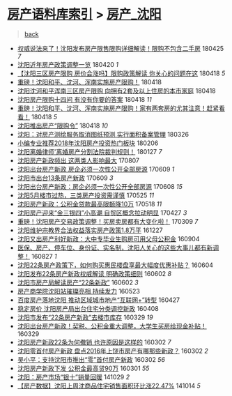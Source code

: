 [房产语料库索引](../../README.md)  > [房产_沈阳](房产_沈阳.md)
====
> [back](../README.md)

- [权威说法来了！沈阳发布房产限售限购详细解读！限购不包含二手房](http://jkwz.applinzi.com/ittc/7095916584084440070.html#%E6%9D%83%E5%A8%81%E8%AF%B4%E6%B3%95%E6%9D%A5%E4%BA%86%EF%BC%81%E6%B2%88%E9%98%B3%E5%8F%91%E5%B8%83%E6%88%BF%E4%BA%A7%E9%99%90%E5%94%AE%E9%99%90%E8%B4%AD%E8%AF%A6%E7%BB%86%E8%A7%A3%E8%AF%BB%EF%BC%81%E9%99%90%E8%B4%AD%E4%B8%8D%E5%8C%85%E5%90%AB%E4%BA%8C%E6%89%8B%E6%88%BF) 180425 *7* 
- [沈阳近年房产政策调整一览](http://jkwz.applinzi.com/ittc/7094045420441568272.html#%E6%B2%88%E9%98%B3%E8%BF%91%E5%B9%B4%E6%88%BF%E4%BA%A7%E6%94%BF%E7%AD%96%E8%B0%83%E6%95%B4%E4%B8%80%E8%A7%88) 180420 *1* 
- [【沈阳三区房产限购 房价会涨吗】限购政策解读 你关心的问题在这](http://jkwz.applinzi.com/ittc/7093348202222978058.html#%E3%80%90%E6%B2%88%E9%98%B3%E4%B8%89%E5%8C%BA%E6%88%BF%E4%BA%A7%E9%99%90%E8%B4%AD+%E6%88%BF%E4%BB%B7%E4%BC%9A%E6%B6%A8%E5%90%97%E3%80%91%E9%99%90%E8%B4%AD%E6%94%BF%E7%AD%96%E8%A7%A3%E8%AF%BB+%E4%BD%A0%E5%85%B3%E5%BF%83%E7%9A%84%E9%97%AE%E9%A2%98%E5%9C%A8%E8%BF%99) 180418 *5* 
- [重磅！沈阳和平、沈河、浑南实施房产限购！](http://jkwz.applinzi.com/ittc/7093344526930543623.html#%E9%87%8D%E7%A3%85%EF%BC%81%E6%B2%88%E9%98%B3%E5%92%8C%E5%B9%B3%E3%80%81%E6%B2%88%E6%B2%B3%E3%80%81%E6%B5%91%E5%8D%97%E5%AE%9E%E6%96%BD%E6%88%BF%E4%BA%A7%E9%99%90%E8%B4%AD%EF%BC%81) 180418  
- [沈阳沈河和平浑南三区房产限购 向拥有2套及以上住房的本市家庭](http://jkwz.applinzi.com/ittc/7093276002035958794.html#%E6%B2%88%E9%98%B3%E6%B2%88%E6%B2%B3%E5%92%8C%E5%B9%B3%E6%B5%91%E5%8D%97%E4%B8%89%E5%8C%BA%E6%88%BF%E4%BA%A7%E9%99%90%E8%B4%AD+%E5%90%91%E6%8B%A5%E6%9C%892%E5%A5%97%E5%8F%8A%E4%BB%A5%E4%B8%8A%E4%BD%8F%E6%88%BF%E7%9A%84%E6%9C%AC%E5%B8%82%E5%AE%B6%E5%BA%AD) 180418  
- [沈阳房产限购十四问   有没有你要的答案](http://jkwz.applinzi.com/ittc/7093241840197436423.html#%E6%B2%88%E9%98%B3%E6%88%BF%E4%BA%A7%E9%99%90%E8%B4%AD%E5%8D%81%E5%9B%9B%E9%97%AE+++%E6%9C%89%E6%B2%A1%E6%9C%89%E4%BD%A0%E8%A6%81%E7%9A%84%E7%AD%94%E6%A1%88) 180418 *11* 
- [重磅！沈阳和平、沈河、浑南实施房产限购！家有两套房的尤其注意！赶紧看看！](http://jkwz.applinzi.com/ittc/7093231801898370064.html#%E9%87%8D%E7%A3%85%EF%BC%81%E6%B2%88%E9%98%B3%E5%92%8C%E5%B9%B3%E3%80%81%E6%B2%88%E6%B2%B3%E3%80%81%E6%B5%91%E5%8D%97%E5%AE%9E%E6%96%BD%E6%88%BF%E4%BA%A7%E9%99%90%E8%B4%AD%EF%BC%81%E5%AE%B6%E6%9C%89%E4%B8%A4%E5%A5%97%E6%88%BF%E7%9A%84%E5%B0%A4%E5%85%B6%E6%B3%A8%E6%84%8F%EF%BC%81%E8%B5%B6%E7%B4%A7%E7%9C%8B%E7%9C%8B%EF%BC%81) 180418 *5* 
- [沈阳推出房产“限购令”](http://jkwz.applinzi.com/ittc/7093224018037703686.html#%E6%B2%88%E9%98%B3%E6%8E%A8%E5%87%BA%E6%88%BF%E4%BA%A7%E2%80%9C%E9%99%90%E8%B4%AD%E4%BB%A4%E2%80%9D) 180418 *10* 
- [沈阳：对房产测绘服务取消图纸预测 实行面积备案管理](http://jkwz.applinzi.com/ittc/7084728792650351633.html#%E6%B2%88%E9%98%B3%EF%BC%9A%E5%AF%B9%E6%88%BF%E4%BA%A7%E6%B5%8B%E7%BB%98%E6%9C%8D%E5%8A%A1%E5%8F%96%E6%B6%88%E5%9B%BE%E7%BA%B8%E9%A2%84%E6%B5%8B+%E5%AE%9E%E8%A1%8C%E9%9D%A2%E7%A7%AF%E5%A4%87%E6%A1%88%E7%AE%A1%E7%90%86) 180326  
- [小编专业推荐2018年沈阳房产投资热门板块](http://jkwz.applinzi.com/ittc/7066904995742352400.html#%E5%B0%8F%E7%BC%96%E4%B8%93%E4%B8%9A%E6%8E%A8%E8%8D%902018%E5%B9%B4%E6%B2%88%E9%98%B3%E6%88%BF%E4%BA%A7%E6%8A%95%E8%B5%84%E7%83%AD%E9%97%A8%E6%9D%BF%E5%9D%97) 180206  
- [沈阳离婚律师&#39;离婚房产分割法院裁判规则！](http://jkwz.applinzi.com/ittc/7063201050196968455.html#%E6%B2%88%E9%98%B3%E7%A6%BB%E5%A9%9A%E5%BE%8B%E5%B8%88%26%2339%3B%E7%A6%BB%E5%A9%9A%E6%88%BF%E4%BA%A7%E5%88%86%E5%89%B2%E6%B3%95%E9%99%A2%E8%A3%81%E5%88%A4%E8%A7%84%E5%88%99%EF%BC%81) 180127 *7* 
- [沈阳房产新政频出 这两类人影响最大](http://jkwz.applinzi.com/ittc/6999084273729274897.html#%E6%B2%88%E9%98%B3%E6%88%BF%E4%BA%A7%E6%96%B0%E6%94%BF%E9%A2%91%E5%87%BA+%E8%BF%99%E4%B8%A4%E7%B1%BB%E4%BA%BA%E5%BD%B1%E5%93%8D%E6%9C%80%E5%A4%A7) 170807  
- [沈阳出台房产新政 房企必须一次性公开全部房源](http://jkwz.applinzi.com/ittc/6977114571562025989.html#%E6%B2%88%E9%98%B3%E5%87%BA%E5%8F%B0%E6%88%BF%E4%BA%A7%E6%96%B0%E6%94%BF+%E6%88%BF%E4%BC%81%E5%BF%85%E9%A1%BB%E4%B8%80%E6%AC%A1%E6%80%A7%E5%85%AC%E5%BC%80%E5%85%A8%E9%83%A8%E6%88%BF%E6%BA%90) 170609 *1* 
- [沈阳市出台13条房产新政](http://jkwz.applinzi.com/ittc/6977050915604268037.html#%E6%B2%88%E9%98%B3%E5%B8%82%E5%87%BA%E5%8F%B013%E6%9D%A1%E6%88%BF%E4%BA%A7%E6%96%B0%E6%94%BF) 170609 *3* 
- [沈阳出台房产新政：房企必须一次性公开全部房源](http://jkwz.applinzi.com/ittc/6976872745861121029.html#%E6%B2%88%E9%98%B3%E5%87%BA%E5%8F%B0%E6%88%BF%E4%BA%A7%E6%96%B0%E6%94%BF%EF%BC%9A%E6%88%BF%E4%BC%81%E5%BF%85%E9%A1%BB%E4%B8%80%E6%AC%A1%E6%80%A7%E5%85%AC%E5%BC%80%E5%85%A8%E9%83%A8%E6%88%BF%E6%BA%90) 170608 *15* 
- [沈阳5月楼市过热，三类房产投资需谨慎](http://jkwz.applinzi.com/ittc/6971624108642010117.html#%E6%B2%88%E9%98%B35%E6%9C%88%E6%A5%BC%E5%B8%82%E8%BF%87%E7%83%AD%EF%BC%8C%E4%B8%89%E7%B1%BB%E6%88%BF%E4%BA%A7%E6%8A%95%E8%B5%84%E9%9C%80%E8%B0%A8%E6%85%8E) 170525 *11* 
- [沈阳房产新政：公积金贷款最高限额降10万](http://jkwz.applinzi.com/ittc/6969127413039498245.html#%E6%B2%88%E9%98%B3%E6%88%BF%E4%BA%A7%E6%96%B0%E6%94%BF%EF%BC%9A%E5%85%AC%E7%A7%AF%E9%87%91%E8%B4%B7%E6%AC%BE%E6%9C%80%E9%AB%98%E9%99%90%E9%A2%9D%E9%99%8D10%E4%B8%87) 170518 *11* 
- [沈阳房产迎来“金三银四”小高潮 自贸区概念拉动明显](http://jkwz.applinzi.com/ittc/6961121650983584772.html#%E6%B2%88%E9%98%B3%E6%88%BF%E4%BA%A7%E8%BF%8E%E6%9D%A5%E2%80%9C%E9%87%91%E4%B8%89%E9%93%B6%E5%9B%9B%E2%80%9D%E5%B0%8F%E9%AB%98%E6%BD%AE+%E8%87%AA%E8%B4%B8%E5%8C%BA%E6%A6%82%E5%BF%B5%E6%8B%89%E5%8A%A8%E6%98%8E%E6%98%BE) 170427 *3* 
- [重磅！沈阳房产交易政策调整！买房卖房都有大变化啦！](http://jkwz.applinzi.com/ittc/6943037968741827588.html#%E9%87%8D%E7%A3%85%EF%BC%81%E6%B2%88%E9%98%B3%E6%88%BF%E4%BA%A7%E4%BA%A4%E6%98%93%E6%94%BF%E7%AD%96%E8%B0%83%E6%95%B4%EF%BC%81%E4%B9%B0%E6%88%BF%E5%8D%96%E6%88%BF%E9%83%BD%E6%9C%89%E5%A4%A7%E5%8F%98%E5%8C%96%E5%95%A6%EF%BC%81) 170309 *7* 
- [沈阳维护宗教界合法权益落实房产政策1.8万平](http://jkwz.applinzi.com/ittc/6916361141369701380.html#%E6%B2%88%E9%98%B3%E7%BB%B4%E6%8A%A4%E5%AE%97%E6%95%99%E7%95%8C%E5%90%88%E6%B3%95%E6%9D%83%E7%9B%8A%E8%90%BD%E5%AE%9E%E6%88%BF%E4%BA%A7%E6%94%BF%E7%AD%961.8%E4%B8%87%E5%B9%B3) 161227  
- [沈阳又出房产利好新政：大中专毕业生购房可用父母公积金](http://jkwz.applinzi.com/ittc/6874102453032715268.html#%E6%B2%88%E9%98%B3%E5%8F%88%E5%87%BA%E6%88%BF%E4%BA%A7%E5%88%A9%E5%A5%BD%E6%96%B0%E6%94%BF%EF%BC%9A%E5%A4%A7%E4%B8%AD%E4%B8%93%E6%AF%95%E4%B8%9A%E7%94%9F%E8%B4%AD%E6%88%BF%E5%8F%AF%E7%94%A8%E7%88%B6%E6%AF%8D%E5%85%AC%E7%A7%AF%E9%87%91) 160904  
- [医保、房产、停车位、身份证、实名制，沈阳人关心的这些大事儿都有新调整！](http://jkwz.applinzi.com/ittc/6871097694612882437.html#%E5%8C%BB%E4%BF%9D%E3%80%81%E6%88%BF%E4%BA%A7%E3%80%81%E5%81%9C%E8%BD%A6%E4%BD%8D%E3%80%81%E8%BA%AB%E4%BB%BD%E8%AF%81%E3%80%81%E5%AE%9E%E5%90%8D%E5%88%B6%EF%BC%8C%E6%B2%88%E9%98%B3%E4%BA%BA%E5%85%B3%E5%BF%83%E7%9A%84%E8%BF%99%E4%BA%9B%E5%A4%A7%E4%BA%8B%E5%84%BF%E9%83%BD%E6%9C%89%E6%96%B0%E8%B0%83%E6%95%B4%EF%BC%81) 160827 *1* 
- [沈阳22条房产政策下，如何购买惠民楼盘享最大幅度优惠补贴？](http://jkwz.applinzi.com/ittc/6839877712101245956.html#%E6%B2%88%E9%98%B322%E6%9D%A1%E6%88%BF%E4%BA%A7%E6%94%BF%E7%AD%96%E4%B8%8B%EF%BC%8C%E5%A6%82%E4%BD%95%E8%B4%AD%E4%B9%B0%E6%83%A0%E6%B0%91%E6%A5%BC%E7%9B%98%E4%BA%AB%E6%9C%80%E5%A4%A7%E5%B9%85%E5%BA%A6%E4%BC%98%E6%83%A0%E8%A1%A5%E8%B4%B4%EF%BC%9F) 160604  
- [沈阳发布22条房产新政权威解读 明确政策细则](http://jkwz.applinzi.com/ittc/6839047037576020997.html#%E6%B2%88%E9%98%B3%E5%8F%91%E5%B8%8322%E6%9D%A1%E6%88%BF%E4%BA%A7%E6%96%B0%E6%94%BF%E6%9D%83%E5%A8%81%E8%A7%A3%E8%AF%BB+%E6%98%8E%E7%A1%AE%E6%94%BF%E7%AD%96%E7%BB%86%E5%88%99) 160602 *8* 
- [沈阳市房产局解读房产“22条新政”](http://jkwz.applinzi.com/ittc/6838995074637366276.html#%E6%B2%88%E9%98%B3%E5%B8%82%E6%88%BF%E4%BA%A7%E5%B1%80%E8%A7%A3%E8%AF%BB%E6%88%BF%E4%BA%A7%E2%80%9C22%E6%9D%A1%E6%96%B0%E6%94%BF%E2%80%9D) 160602 *3* 
- [房产商学院沈阳站璀璨亮相 持续发力](http://jkwz.applinzi.com/ittc/6835446712738776069.html#%E6%88%BF%E4%BA%A7%E5%95%86%E5%AD%A6%E9%99%A2%E6%B2%88%E9%98%B3%E7%AB%99%E7%92%80%E7%92%A8%E4%BA%AE%E7%9B%B8+%E6%8C%81%E7%BB%AD%E5%8F%91%E5%8A%9B) 160523  
- [百度房产落地沈阳 推动区域城市地产“互联网+”转型](http://jkwz.applinzi.com/ittc/6825835529681519620.html#%E7%99%BE%E5%BA%A6%E6%88%BF%E4%BA%A7%E8%90%BD%E5%9C%B0%E6%B2%88%E9%98%B3+%E6%8E%A8%E5%8A%A8%E5%8C%BA%E5%9F%9F%E5%9F%8E%E5%B8%82%E5%9C%B0%E4%BA%A7%E2%80%9C%E4%BA%92%E8%81%94%E7%BD%91%2B%E2%80%9D%E8%BD%AC%E5%9E%8B) 160427  
- [稳定房价 沈阳房产局出台住宅分类调控新政](http://jkwz.applinzi.com/ittc/6818763183762179076.html#%E7%A8%B3%E5%AE%9A%E6%88%BF%E4%BB%B7+%E6%B2%88%E9%98%B3%E6%88%BF%E4%BA%A7%E5%B1%80%E5%87%BA%E5%8F%B0%E4%BD%8F%E5%AE%85%E5%88%86%E7%B1%BB%E8%B0%83%E6%8E%A7%E6%96%B0%E6%94%BF) 160408  
- [沈阳市发布“22条房产新政”去楼市库存](http://jkwz.applinzi.com/ittc/6814881513367667716.html#%E6%B2%88%E9%98%B3%E5%B8%82%E5%8F%91%E5%B8%83%E2%80%9C22%E6%9D%A1%E6%88%BF%E4%BA%A7%E6%96%B0%E6%94%BF%E2%80%9D%E5%8E%BB%E6%A5%BC%E5%B8%82%E5%BA%93%E5%AD%98) 160329 *19* 
- [沈阳出台房产新政！契税、公积金重大调整，大学生买房给现金补贴！](http://jkwz.applinzi.com/ittc/6814842727099270148.html#%E6%B2%88%E9%98%B3%E5%87%BA%E5%8F%B0%E6%88%BF%E4%BA%A7%E6%96%B0%E6%94%BF%EF%BC%81%E5%A5%91%E7%A8%8E%E3%80%81%E5%85%AC%E7%A7%AF%E9%87%91%E9%87%8D%E5%A4%A7%E8%B0%83%E6%95%B4%EF%BC%8C%E5%A4%A7%E5%AD%A6%E7%94%9F%E4%B9%B0%E6%88%BF%E7%BB%99%E7%8E%B0%E9%87%91%E8%A1%A5%E8%B4%B4%EF%BC%81) 160329  
- [沈阳房产新政22条为何撤销 也许原因是这样的](http://jkwz.applinzi.com/ittc/6805012211529417733.html#%E6%B2%88%E9%98%B3%E6%88%BF%E4%BA%A7%E6%96%B0%E6%94%BF22%E6%9D%A1%E4%B8%BA%E4%BD%95%E6%92%A4%E9%94%80+%E4%B9%9F%E8%AE%B8%E5%8E%9F%E5%9B%A0%E6%98%AF%E8%BF%99%E6%A0%B7%E7%9A%84) 160302 *7* 
- [沈阳零首付房产新政  盘点2016年上饶市房产有哪那些新政？](http://jkwz.applinzi.com/ittc/6804927218908136452.html#%E6%B2%88%E9%98%B3%E9%9B%B6%E9%A6%96%E4%BB%98%E6%88%BF%E4%BA%A7%E6%96%B0%E6%94%BF++%E7%9B%98%E7%82%B92016%E5%B9%B4%E4%B8%8A%E9%A5%B6%E5%B8%82%E6%88%BF%E4%BA%A7%E6%9C%89%E5%93%AA%E9%82%A3%E4%BA%9B%E6%96%B0%E6%94%BF%EF%BC%9F) 160302 *2* 
- [吴小平：支持沈阳市推出“零”首付房产新政](http://jkwz.applinzi.com/ittc/6804892747924243460.html#%E5%90%B4%E5%B0%8F%E5%B9%B3%EF%BC%9A%E6%94%AF%E6%8C%81%E6%B2%88%E9%98%B3%E5%B8%82%E6%8E%A8%E5%87%BA%E2%80%9C%E9%9B%B6%E2%80%9D%E9%A6%96%E4%BB%98%E6%88%BF%E4%BA%A7%E6%96%B0%E6%94%BF) 160302 *56* 
- [沈阳房产新政下发 公积金最高贷90万](http://jkwz.applinzi.com/ittc/6804708326587761668.html#%E6%B2%88%E9%98%B3%E6%88%BF%E4%BA%A7%E6%96%B0%E6%94%BF%E4%B8%8B%E5%8F%91+%E5%85%AC%E7%A7%AF%E9%87%91%E6%9C%80%E9%AB%98%E8%B4%B790%E4%B8%87) 160301 *55* 
- [沈阳：房产市场“银十”销量回暖](http://jkwz.applinzi.com/ittc/547650611376920916.html#%E6%B2%88%E9%98%B3%EF%BC%9A%E6%88%BF%E4%BA%A7%E5%B8%82%E5%9C%BA%E2%80%9C%E9%93%B6%E5%8D%81%E2%80%9D%E9%94%80%E9%87%8F%E5%9B%9E%E6%9A%96) 141029 *2* 
- [【房产数据】沈阳上周沈商品住宅销售面积环比涨22.47%](http://jkwz.applinzi.com/ittc/547650611376934766.html#%E3%80%90%E6%88%BF%E4%BA%A7%E6%95%B0%E6%8D%AE%E3%80%91%E6%B2%88%E9%98%B3%E4%B8%8A%E5%91%A8%E6%B2%88%E5%95%86%E5%93%81%E4%BD%8F%E5%AE%85%E9%94%80%E5%94%AE%E9%9D%A2%E7%A7%AF%E7%8E%AF%E6%AF%94%E6%B6%A822.47%25) 141014 *5* 
